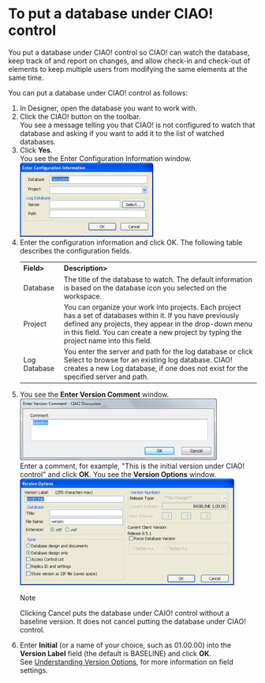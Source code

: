 # To put a database under CIAO! control

You put a database under CIAO! control so CIAO! can watch the database, keep track of and report on changes, and allow check-in and check-out of elements to keep multiple users from modifying the same elements at the same time.

You can put a database under CIAO! control as follows:

1. In Designer, open the database you want to work with.
2. Click the CIAO! button on the toolbar.  
   You see a message telling you that CIAO! is not configured to watch that database and asking if you want to add it to the list of watched databases.
3. Click **Yes**.  
   You see the Enter Configuration Information window.  
   ![Enter Configuration Information](img/adminadd.png)
4. Enter the configuration information and click OK. The following table describes the configuration fields.  
   <table><tr><th>Field></th><th>Description></th></tr>
     <tr><td>Database</td><td>The title of the database to watch. The default information is based on the database icon you selected on the workspace.</td></tr>
     <tr><td>Project</td><td>You can organize your work into projects. Each project has a set of databases within it. If you have previously defined any projects, they appear in the drop-down menu in this field. You can create a new project by typing the project name into this field.</td></tr>
     <tr><td>Log Database</td><td>You enter the server and path for the log database or click Select to browse for an existing log database. CIAO! creates a new Log database, if one does not exist for the specified server and path.</td></tr>
   </table>
5. You see the **Enter Version Comment** window.  
   ![Enter Version Comment](img/adminadd2.png)  
   Enter a comment, for example, "This is the initial version under CIAO! control" and click **OK**. You see the **Version Options** window.  
   ![Version Options](img/adminadd3.png)  
   <div class="admonition">
     <p class="admonition-title">Note</p>
     <p>Clicking Cancel puts the database under CAIO! control without a baseline version. It does not cancel putting the database under CIAO! control.</p>
   </div>
6. Enter **Initial** (or a name of your choice, such as 01.00.00) into the **Version Label** field (the default is BASELINE) and click **OK**.  
   See [Understanding Version Options](versionoptions.md), for more information on field settings.